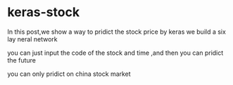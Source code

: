 # keras-stock
In this post,we show a way to pridict the stock price by keras
we build a six lay neral network

you can just input the code of the stock and time ,and then you can pridict the future 

you can only pridict on china stock market
